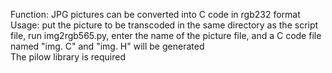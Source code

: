 Function: JPG pictures can be converted into C code in rgb232 format<br>
Usage: put the picture to be transcoded in the same directory as the script file, run img2rgb565.py, enter the name of the picture file, and a C code file named "img. C" and "img. H" will be generated<br>
The pilow library is required
